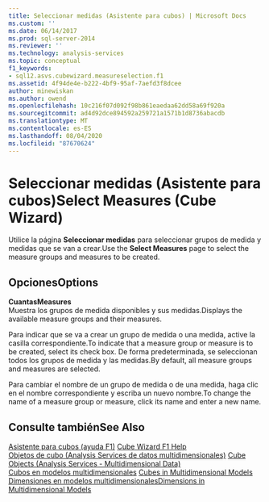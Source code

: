 ```yaml
---
title: Seleccionar medidas (Asistente para cubos) | Microsoft Docs
ms.custom: ''
ms.date: 06/14/2017
ms.prod: sql-server-2014
ms.reviewer: ''
ms.technology: analysis-services
ms.topic: conceptual
f1_keywords:
- sql12.asvs.cubewizard.measureselection.f1
ms.assetid: 4f94de4e-b222-4bf9-95af-7aefd3f8dcee
author: minewiskan
ms.author: owend
ms.openlocfilehash: 10c216f07d092f98b861eaedaa62dd58a69f920a
ms.sourcegitcommit: ad4d92dce894592a259721a1571b1d8736abacdb
ms.translationtype: MT
ms.contentlocale: es-ES
ms.lasthandoff: 08/04/2020
ms.locfileid: "87670624"
---
```

# <a name="select-measures-cube-wizard"></a><span data-ttu-id="ab312-102">Seleccionar medidas (Asistente para cubos)</span><span class="sxs-lookup"><span data-stu-id="ab312-102">Select Measures (Cube Wizard)</span></span>
  <span data-ttu-id="ab312-103">Utilice la página **Seleccionar medidas** para seleccionar grupos de medida y medidas que se van a crear.</span><span class="sxs-lookup"><span data-stu-id="ab312-103">Use the **Select Measures** page to select the measure groups and measures to be created.</span></span>  
  
## <a name="options"></a><span data-ttu-id="ab312-104">Opciones</span><span class="sxs-lookup"><span data-stu-id="ab312-104">Options</span></span>  
 <span data-ttu-id="ab312-105">**Cuantas**</span><span class="sxs-lookup"><span data-stu-id="ab312-105">**Measures**</span></span>  
 <span data-ttu-id="ab312-106">Muestra los grupos de medida disponibles y sus medidas.</span><span class="sxs-lookup"><span data-stu-id="ab312-106">Displays the available measure groups and their measures.</span></span>  
  
 <span data-ttu-id="ab312-107">Para indicar que se va a crear un grupo de medida o una medida, active la casilla correspondiente.</span><span class="sxs-lookup"><span data-stu-id="ab312-107">To indicate that a measure group or measure is to be created, select its check box.</span></span> <span data-ttu-id="ab312-108">De forma predeterminada, se seleccionan todos los grupos de medida y las medidas.</span><span class="sxs-lookup"><span data-stu-id="ab312-108">By default, all measure groups and measures are selected.</span></span>  
  
 <span data-ttu-id="ab312-109">Para cambiar el nombre de un grupo de medida o de una medida, haga clic en el nombre correspondiente y escriba un nuevo nombre.</span><span class="sxs-lookup"><span data-stu-id="ab312-109">To change the name of a measure group or measure, click its name and enter a new name.</span></span>  
  
## <a name="see-also"></a><span data-ttu-id="ab312-110">Consulte también</span><span class="sxs-lookup"><span data-stu-id="ab312-110">See Also</span></span>  
 <span data-ttu-id="ab312-111">[Asistente para cubos (ayuda F1)](cube-wizard-f1-help.md) </span><span class="sxs-lookup"><span data-stu-id="ab312-111">[Cube Wizard F1 Help](cube-wizard-f1-help.md) </span></span>  
 <span data-ttu-id="ab312-112">[Objetos de cubo &#40;Analysis Services de datos multidimensionales&#41;](multidimensional-models-olap-logical-cube-objects/cube-objects-analysis-services-multidimensional-data.md) </span><span class="sxs-lookup"><span data-stu-id="ab312-112">[Cube Objects &#40;Analysis Services - Multidimensional Data&#41;](multidimensional-models-olap-logical-cube-objects/cube-objects-analysis-services-multidimensional-data.md) </span></span>  
 <span data-ttu-id="ab312-113">[Cubos en modelos multidimensionales](multidimensional-models/cubes-in-multidimensional-models.md) </span><span class="sxs-lookup"><span data-stu-id="ab312-113">[Cubes in Multidimensional Models](multidimensional-models/cubes-in-multidimensional-models.md) </span></span>  
 [<span data-ttu-id="ab312-114">Dimensiones en modelos multidimensionales</span><span class="sxs-lookup"><span data-stu-id="ab312-114">Dimensions in Multidimensional Models</span></span>](multidimensional-models/dimensions-in-multidimensional-models.md)  
  
  
